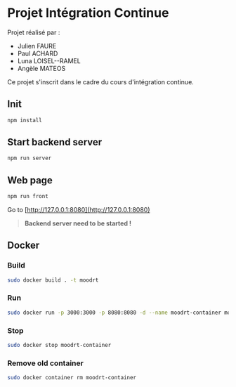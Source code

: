 # Projet Intégration Continue
Projet réalisé par :
* Julien FAURE
* Paul ACHARD
* Luna LOISEL--RAMEL
* Angèle MATEOS 

Ce projet s'inscrit dans le cadre du cours d'intégration continue.


## Init

```bash
npm install
```
## Start backend server

```bash
npm run server
```

## Web page

```bash
npm run front
```

Go to [http://127.0.0.1:8080](http://127.0.0.1:8080)

> **Backend server need to be started !**

## Docker

### Build

```bash
sudo docker build . -t moodrt
```

### Run

```bash
sudo docker run -p 3000:3000 -p 8080:8080 -d --name moodrt-container moodrt
```

### Stop

```bash
sudo docker stop moodrt-container
```

### Remove old container

```bash
sudo docker container rm moodrt-container
```